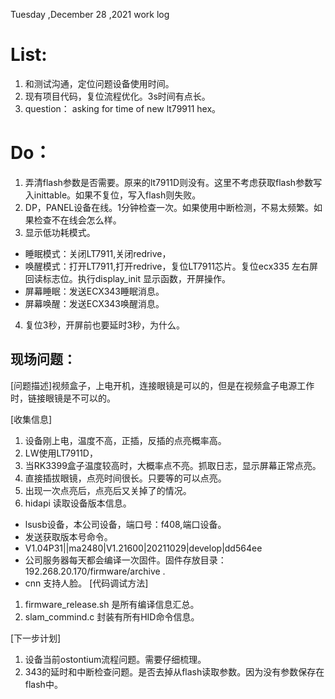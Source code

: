 
Tuesday ,December 28 ,2021  work log

# List:
1. 和测试沟通，定位问题设备使用时间。
2. 现有项目代码，复位流程优化。3s时间有点长。
3. question： asking for time of new lt79911 hex。


# Do：
1. 弄清flash参数是否需要。原来的lt7911D则没有。这里不考虑获取flash参数写入inittable。如果不复位，写入flash则失败。
2. DP，PANEL设备在线。1分钟检查一次。如果使用中断检测，不易太频繁。如果检查不在线会怎么样。
3. 显示低功耗模式。
- 睡眠模式：关闭LT7911,关闭redrive，
- 唤醒模式：打开LT7911,打开redrive，复位LT7911芯片。复位ecx335 左右屏回读标志位。执行display_init 显示函数，开屏操作。
- 屏幕睡眠：发送ECX343睡眠消息。
- 屏幕唤醒：发送ECX343唤醒消息。
4. 复位3秒，开屏前也要延时3秒，为什么。

## 现场问题：
[问题描述]视频盒子，上电开机，连接眼镜是可以的，但是在视频盒子电源工作时，链接眼镜是不可以的。

[收集信息]
1. 设备刚上电，温度不高，正插，反插的点亮概率高。
2. LW使用LT7911D，
3. 当RK3399盒子温度较高时，大概率点不亮。抓取日志，显示屏幕正常点亮。
4. 直接插拔眼镜，点亮时间很长。只要等的可以点亮。
5. 出现一次点亮后，点亮后又关掉了的情况。
6. hidapi 读取设备版本信息。
- lsusb设备，本公司设备，端口号：f408,端口设备。
- 发送获取版本号命令。
- V1.04P31||ma2480|V1.21600|20211029|develop|dd564ee
- 公司服务器每天都会编译一次固件。固件存放目录：192.268.20.170/firmware/archive .
- cnn 支持人脸。
[代码调试方法]
1. firmware_release.sh 是所有编译信息汇总。
2. slam_commind.c 封装有所有HID命令信息。


[下一步计划]
1. 设备当前ostontium流程问题。需要仔细梳理。
2. 343的延时和中断检查问题。是否去掉从flash读取参数。因为没有参数保存在flash中。

